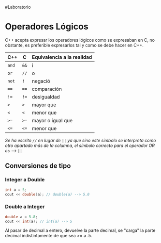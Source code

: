 #Laboratorio
# Operadores Lógicos

C++ acepta expresar los operadores lógicos como se expresaban en C, no obstante, es preferible expresarlos tal y como se debe hacer en C++.

| C++ | C | Equivalencia a la realidad |
|------|------|------|
|```and```|```&&```|i|
|```or```|```//```|o|
|```not```|```!```|negació|
|```==```|```==```|comparación|
|```!=```|```!=```|desigualdad|
|```>```|```>```|mayor que|
|```<```|```<```|menor que|
|```>=```|```>=```|mayor o igual que|
|```<=```|```<=```|menor que|

*Se ha escrito ```//``` en lugar de ```||``` ya que sino este símbolo se interpreta como otro apartado más de la columna, el símbolo correcto para el operador OR es --> ```||```*

## Conversiones de tipo
### Integer a Double

```cpp
int a = 5;
cout << double(a); // double(a) --> 5.0
```

### Double a Integer

```cpp
double a = 5.8;
cout << int(a); // int(a) --> 5
```

Al pasar de decimal a entero, devuelve la parte decimal, se "carga" la parte decimal indistintamente de que sea >= a .5.